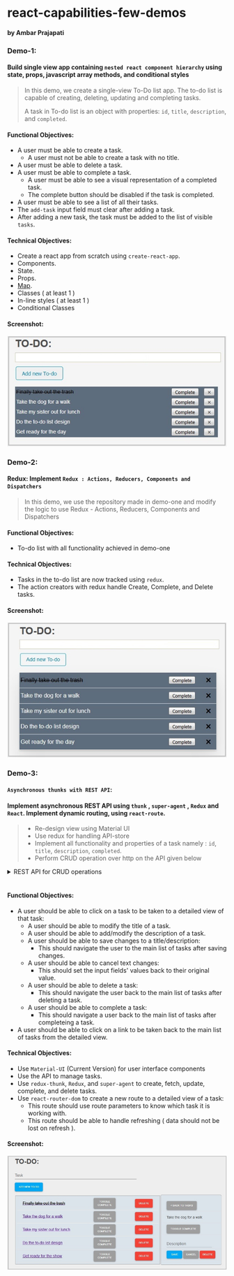 # react-capabilities-few-demos
#### by Ambar Prajapati

### Demo-1:
#### Build single view app containing `nested react component hierarchy` using state, props, javascript array methods, and conditional styles

> In this demo, we create a single-view To-Do list app. The to-do list is capable of creating, deleting, updating and completing tasks. 
> 
> A task in To-do list is an object with properties: `id`, `title`, `description`, and `completed`.
> 

#### Functional Objectives:

* A user must be able to create a task.
  * A user must not be able to create a task with no title.
* A user must be able to delete a task.
* A user must be able to complete a task.
  * A user must be able to see a visual representation of a completed task.
  * The complete button should be disabled if the task is completed.
* A user must be able to see a list of all their tasks.
* The `add-task` input field must clear after adding a task.
* After adding a new task, the task must be added to the list of visible `tasks`.

#### Technical Objectives:

* Create a react app from scratch using `create-react-app`.
* Components.
* State.
* Props.
* <a href="https://developer.mozilla.org/en-US/docs/Web/JavaScript/Reference/Global_Objects/Array/map?v=example">Map</a>.
* Classes ( at least 1 )
* In-line styles ( at least 1 )
* Conditional Classes

#### Screenshot:
<kbd>
<img src="https://github.com/ambarprajapati/react-capabilities-few-demos/blob/master/todo1.jpg"/>
</kbd>

### Demo-2: 
#### Redux: Implement `Redux : Actions, Reducers, Components and Dispatchers`

> In this demo, we use the repository made in demo-one and modify the logic to use Redux - Actions, Reducers, Components and Dispatchers

#### Functional Objectives:

* To-do list with all functionality achieved in demo-one

#### Technical Objectives:

* Tasks in the to-do list are now tracked using `redux`.
* The action creators with redux handle Create, Complete, and Delete tasks.

#### Screenshot:
<kbd>
<img src="https://github.com/ambarprajapati/react-capabilities-few-demos/blob/master/todo2.jpg" />
</kbd>

### Demo-3:
#### `Asynchronous thunks with REST API`: 
#### Implement asynchronous REST API using `thunk` , `super-agent` , `Redux` and `React`. Implement dynamic routing, using `react-route`.

> * Re-design view using Material UI
> * Use redux for handling API-store
> * Implement all functionality and properties of a task namely :  `id`, `title`, `description`, `completed`.
> * Perform CRUD operation over http on the API given below

<details>

<summary> REST API for CRUD operations </summary>

<br />

* GET - `https://practiceapi.devmountain.com/api/tasks`
  * Returns an array of all tasks.
* POST - `https://practiceapi.devmountain.com/api/tasks`
  * Creates a new task.
  * Requires a `title` property on the request body that equals a string.
  * Returns an array of all tasks.
* PATCH - `https://practiceapi.devmountain.com/api/tasks/:id`
  * Updates a task.
  * Requires an id parameter of the task you want to patch.
  * Requires a request body with a property or properties you want to update.
    * Valid properties: `title` - string, `description` - string, `completed` - boolean
  * Returns an array of all tasks.
* DELETE - `https://practiceapi.devmountain.com/api/tasks/:id`
  * Deletes a task.
  * Requires an id parameter of the task you want to delete.
  * Returns an array of all tasks.
* PUT - `https://practiceapi.devmountain.com/api/tasks/:id`
  * Marks a task as completed.
  * Requires an id parameter of the task you want to complete.
  * Returns an array of all tasks.

</details>

<br />

#### Functional Objectives:

* A user should be able to click on a task to be taken to a detailed view of that task:
  * A user should be able to modify the title of a task.
  * A user should be able to add/modify the description of a task.
  * A user should be able to save changes to a title/description:
    * This should navigate the user to the main list of tasks after saving changes.
  * A user should be able to cancel text changes:
    * This should set the input fields' values back to their original value.
  * A user should be able to delete a task:
    * This should navigate the user back to the main list of tasks after deleting a task.
  * A user should be able to complete a task:
    * This should navigate a user back to the main list of tasks after completeing a task.
* A user should be able to click on a link to be taken back to the main list of tasks from the detailed view.


#### Technical Objectives:

* Use `Material-UI` (Current Version) for user interface components
* Use the API to manage tasks.
* Use `redux-thunk`, `Redux`, and `super-agent` to create, fetch, update, complete, and delete tasks.
* Use `react-router-dom` to create a new route to a detailed view of a task:
  * This route should use route parameters to know which task it is working with.
  * This route should be able to handle refreshing ( data should not be lost on refresh ).

#### Screenshot:  
  <img src="https://github.com/ambarprajapati/react-capabilities-few-demos/blob/master/todo3.jpg" />
